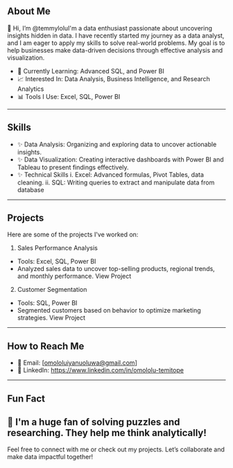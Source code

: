 ## About Me
👋 Hi, I’m @temmyloluI'm a data enthusiast passionate about uncovering insights hidden in data. I have recently started my journey as a data analyst, and I am eager to apply my skills to solve real-world problems. My goal is to help businesses make data-driven decisions through effective analysis and visualization.

- 🌱 Currently Learning: Advanced SQL, and Power BI
- 📈 Interested In: Data Analysis, Business Intelligence, and Research Analytics
- 📊 Tools I Use: Excel, SQL, Power BI
---
## Skills
   - ✨ Data Analysis: Organizing and exploring data to uncover actionable insights.
   - ✨ Data Visualization: Creating interactive dashboards with Power BI and Tableau to present findings effectively.
   - ✨ Technical Skills
        i. Excel: Advanced formulas, Pivot Tables, data cleaning.
        ii. SQL: Writing queries to extract and manipulate data from database
---
## Projects
Here are some of the projects I've worked on:
1. Sales Performance Analysis
  - Tools: Excel, SQL, Power BI
  - Analyzed sales data to uncover top-selling products, regional trends, and monthly performance.
View Project
2. Customer Segmentation
  - Tools: SQL, Power BI
  - Segmented customers based on behavior to optimize marketing strategies.
View Project
---
## How to Reach Me
- 📧 Email: [omololuiyanuoluwa@gmail.com]
- 💼 LinkedIn: https://www.linkedin.com/in/omololu-temitope
---
## Fun Fact
🎲 I'm a huge fan of solving puzzles and researching. They help me think analytically!
 ---
 Feel free to connect with me or check out my projects. Let’s collaborate and make data impactful together!



<!---
temmylolu/temmylolu is a ✨ special ✨ repository because its `README.md` (this file) appears on your GitHub profile.
You can click the Preview link to take a look at your changes.
--->
